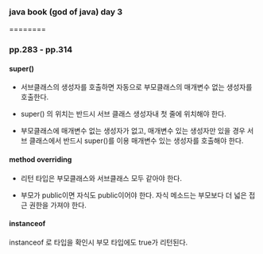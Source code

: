 ### java book (god of java) day 3

========

### pp.283 - pp.314

#### super()

* 서브클래스의 생성자를 호출하면 자동으로 부모클래스의 매개변수 없는 생성자를 호출한다.

* super() 의 위치는 반드시 서브 클래스 생성자내 첫 줄에 위치해야 한다.

* 부모클래스에 매개변수 없는 생성자가 없고, 매개변수 있는 생성자만 있을 경우 서브 클래스에서 반드시 super()를 이용 매개변수 있는 생성자를 호출해야 한다.


#### method overriding 

* 리턴 타입은 부모클래스와 서브클래스 모두 같아야 한다.

* 부모가 public이면 자식도 public이어야 한다. 자식 메소드는 부모보다 더 넓은 접근 권한을 가져야 한다. 

#### instanceof

instanceof 로 타입을 확인시 부모 타입에도 true가 리턴된다. 
